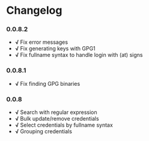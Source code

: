 # Changelog

### 0.0.8.2

+ **√** Fix error messages
+ **√** Fix generating keys with GPG1
+ **√** Fix fullname syntax to handle login with (at) signs

### 0.0.8.1

+ **√** Fix finding GPG binaries

### 0.0.8

+ **√** Search with regular expression
+ **√** Bulk update/remove credentials
+ **√** Select credentials by fullname syntax
+ **√** Grouping credentials

